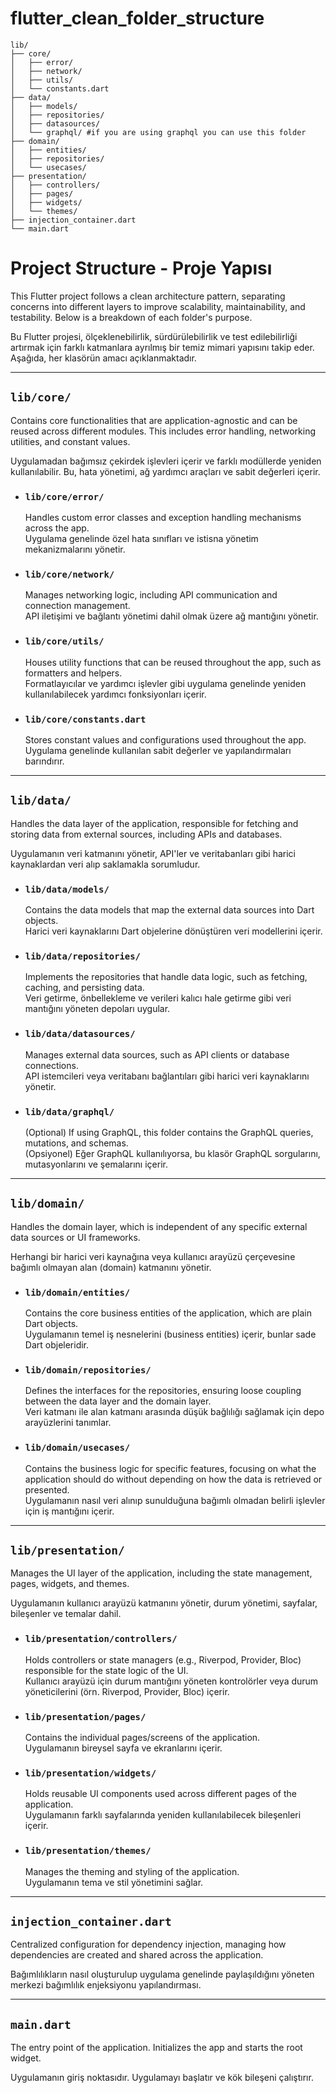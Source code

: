 # flutter_clean_folder_structure
    
    
    lib/
    ├── core/
    │   ├── error/
    │   ├── network/
    │   ├── utils/
    │   └── constants.dart
    ├── data/
    │   ├── models/
    │   ├── repositories/
    │   ├── datasources/
    │   └── graphql/ #if you are using graphql you can use this folder
    ├── domain/
    │   ├── entities/
    │   ├── repositories/
    │   └── usecases/
    ├── presentation/
    │   ├── controllers/
    │   ├── pages/
    │   ├── widgets/
    │   └── themes/
    ├── injection_container.dart
    └── main.dart
 
    
# Project Structure - Proje Yapısı

This Flutter project follows a clean architecture pattern, separating concerns into different layers to improve scalability, maintainability, and testability. Below is a breakdown of each folder's purpose.

Bu Flutter projesi, ölçeklenebilirlik, sürdürülebilirlik ve test edilebilirliği artırmak için farklı katmanlara ayrılmış bir temiz mimari yapısını takip eder. Aşağıda, her klasörün amacı açıklanmaktadır.

---

## `lib/core/`

Contains core functionalities that are application-agnostic and can be reused across different modules. This includes error handling, networking utilities, and constant values.

Uygulamadan bağımsız çekirdek işlevleri içerir ve farklı modüllerde yeniden kullanılabilir. Bu, hata yönetimi, ağ yardımcı araçları ve sabit değerleri içerir.

- ### `lib/core/error/`
  Handles custom error classes and exception handling mechanisms across the app.  
  Uygulama genelinde özel hata sınıfları ve istisna yönetim mekanizmalarını yönetir.

- ### `lib/core/network/`
  Manages networking logic, including API communication and connection management.  
  API iletişimi ve bağlantı yönetimi dahil olmak üzere ağ mantığını yönetir.

- ### `lib/core/utils/`
  Houses utility functions that can be reused throughout the app, such as formatters and helpers.  
  Formatlayıcılar ve yardımcı işlevler gibi uygulama genelinde yeniden kullanılabilecek yardımcı fonksiyonları içerir.

- ### `lib/core/constants.dart`
  Stores constant values and configurations used throughout the app.  
  Uygulama genelinde kullanılan sabit değerler ve yapılandırmaları barındırır.

---

## `lib/data/`

Handles the data layer of the application, responsible for fetching and storing data from external sources, including APIs and databases.

Uygulamanın veri katmanını yönetir, API'ler ve veritabanları gibi harici kaynaklardan veri alıp saklamakla sorumludur.

- ### `lib/data/models/`
  Contains the data models that map the external data sources into Dart objects.  
  Harici veri kaynaklarını Dart objelerine dönüştüren veri modellerini içerir.

- ### `lib/data/repositories/`
  Implements the repositories that handle data logic, such as fetching, caching, and persisting data.  
  Veri getirme, önbellekleme ve verileri kalıcı hale getirme gibi veri mantığını yöneten depoları uygular.

- ### `lib/data/datasources/`
  Manages external data sources, such as API clients or database connections.  
  API istemcileri veya veritabanı bağlantıları gibi harici veri kaynaklarını yönetir.

- ### `lib/data/graphql/`
  (Optional) If using GraphQL, this folder contains the GraphQL queries, mutations, and schemas.  
  (Opsiyonel) Eğer GraphQL kullanılıyorsa, bu klasör GraphQL sorgularını, mutasyonlarını ve şemalarını içerir.

---

## `lib/domain/`

Handles the domain layer, which is independent of any specific external data sources or UI frameworks.

Herhangi bir harici veri kaynağına veya kullanıcı arayüzü çerçevesine bağımlı olmayan alan (domain) katmanını yönetir.

- ### `lib/domain/entities/`
  Contains the core business entities of the application, which are plain Dart objects.  
  Uygulamanın temel iş nesnelerini (business entities) içerir, bunlar sade Dart objeleridir.

- ### `lib/domain/repositories/`
  Defines the interfaces for the repositories, ensuring loose coupling between the data layer and the domain layer.  
  Veri katmanı ile alan katmanı arasında düşük bağlılığı sağlamak için depo arayüzlerini tanımlar.

- ### `lib/domain/usecases/`
  Contains the business logic for specific features, focusing on what the application should do without depending on how the data is retrieved or presented.  
  Uygulamanın nasıl veri alınıp sunulduğuna bağımlı olmadan belirli işlevler için iş mantığını içerir.

---

## `lib/presentation/`

Manages the UI layer of the application, including the state management, pages, widgets, and themes.

Uygulamanın kullanıcı arayüzü katmanını yönetir, durum yönetimi, sayfalar, bileşenler ve temalar dahil.

- ### `lib/presentation/controllers/`
  Holds controllers or state managers (e.g., Riverpod, Provider, Bloc) responsible for the state logic of the UI.  
  Kullanıcı arayüzü için durum mantığını yöneten kontrolörler veya durum yöneticilerini (örn. Riverpod, Provider, Bloc) içerir.

- ### `lib/presentation/pages/`
  Contains the individual pages/screens of the application.  
  Uygulamanın bireysel sayfa ve ekranlarını içerir.

- ### `lib/presentation/widgets/`
  Holds reusable UI components used across different pages of the application.  
  Uygulamanın farklı sayfalarında yeniden kullanılabilecek bileşenleri içerir.

- ### `lib/presentation/themes/`
  Manages the theming and styling of the application.  
  Uygulamanın tema ve stil yönetimini sağlar.

---

## `injection_container.dart`

Centralized configuration for dependency injection, managing how dependencies are created and shared across the application.

Bağımlılıkların nasıl oluşturulup uygulama genelinde paylaşıldığını yöneten merkezi bağımlılık enjeksiyonu yapılandırması.

---

## `main.dart`

The entry point of the application. Initializes the app and starts the root widget.

Uygulamanın giriş noktasıdır. Uygulamayı başlatır ve kök bileşeni çalıştırır.

